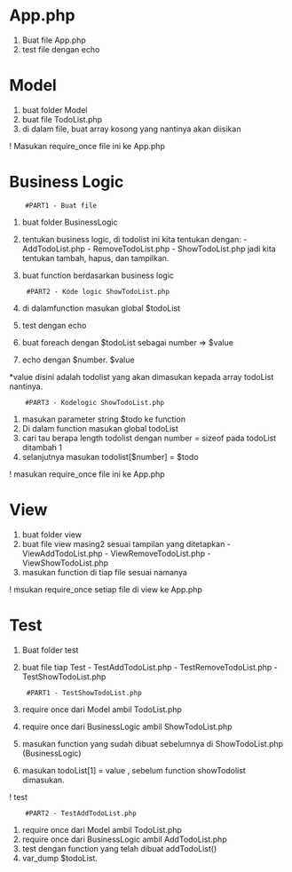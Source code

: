 # App.php

1. Buat file App.php
2. test file dengan echo

# Model

1. buat folder Model
2. buat file TodoList.php
3. di dalam file, buat array kosong yang nantinya akan diisikan

! Masukan require_once file ini ke App.php

# Business Logic

		#PART1 - Buat file

1. buat folder BusinessLogic
2. tentukan business logic, di todolist ini kita tentukan dengan:
		- AddTodoList.php
		- RemoveTodoList.php
		- ShowTodoList.php
   jadi kita tentukan tambah, hapus, dan tampilkan.
3. buat function berdasarkan business logic

		#PART2 - Kode logic ShowTodoList.php
1. di dalamfunction masukan global $todoList
2. test dengan echo
3. buat foreach dengan $todoList sebagai number => $value
4. echo dengan $number. $value

*value disini adalah todolist yang akan dimasukan kepada array todoList nantinya.
		
		#PART3 - Kodelogic ShowTodoList.php
1. masukan parameter string $todo ke function
2. Di dalam function masukan global todoList
3. cari tau berapa length todolist dengan number = sizeof pada todoList ditambah 1
4. selanjutnya masukan todolist[$number] = $todo

! masukan require_once file ini ke App.php

# View

1. buat folder view
2. buat file view masing2 sesuai tampilan yang ditetapkan
		- ViewAddTodoList.php
		- ViewRemoveTodoList.php
		- ViewShowTodoList.php
3. masukan function di tiap file sesuai namanya

! msukan require_once setiap file di view ke App.php

# Test

1. Buat folder test
2. buat file tiap Test
		- TestAddTodoList.php
		- TestRemoveTodoList.php
		- TestShowTodoList.php

		#PART1 - TestShowTodoList.php
1. require once dari Model ambil TodoList.php
2. require once dari BusinessLogic ambil ShowTodoList.php
3. masukan function yang sudah dibuat sebelumnya di ShowTodoList.php (BusinessLogic)
4. masukan todoList[1] = value , sebelum function showTodolist dimasukan.

! test

		#PART2 - TestAddTodoList.php
1. require once dari Model ambil TodoList.php
2. require once dari BusinessLogic ambil AddTodoList.php
3. test dengan function yang telah dibuat addTodoList()
4. var_dump $todoList. 
